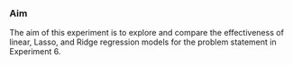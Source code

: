 <h3>Aim</h3>
<p>The aim of this experiment is to explore and compare the effectiveness of linear, Lasso, and Ridge regression models for the problem statement in Experiment 6.
</p>
